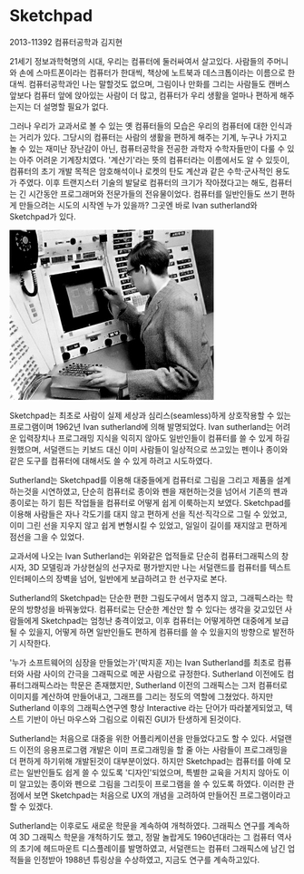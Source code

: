 Sketchpad
========
2013-11392 컴퓨터공학과 김지현

21세기 정보과학혁명의 시대, 우리는 컴퓨터에 둘러싸여서 살고있다. 사람들의
주머니와 손에 스마트폰이라는 컴퓨터가 한대씩, 책상에 노트북과 데스크톱이라는
이름으로 한대씩. 컴퓨터공학과인 나는 말할것도 없으며, 그림이나 만화를 그리는
사람들도 캔버스 앞보다 컴퓨터 앞에 앉아있는 사람이 더 많고, 컴퓨터가 우리 생활을
얼마나 편하게 해주는지는 더 설명할 필요가 없다.

그러나 우리가 교과서로 볼 수 있는 옛 컴퓨터들의 모습은 우리의 컴퓨터에 대한
인식과는 거리가 있다. 그당시의 컴퓨터는 사람의 생활을 편하게 해주는 기계, 누구나
가지고 놀 수 있는 재미난 장난감이 아닌, 컴퓨터공학을 전공한 과학자 수학자들만이
다룰 수 있는 아주 어려운 기계장치였다. '계산기'라는 뜻의 컴퓨터라는 이름에서도
알 수 있듯이, 컴퓨터의 초기 개발 목적은 암호해석이나 로켓의 탄도 계산과 같은
수학·군사적인 용도가 주였다. 이후 트랜지스터 기술의 발달로 컴퓨터의 크기가
작아졌다고는 해도, 컴퓨터는 긴 시간동안 프로그래머와 전문가들의 전유물이었다.
컴퓨터를 일반인들도 쓰기 편하게 만들으려는 시도의 시작엔 누가 있을까? 그곳엔
바로 Ivan sutherland와 Sketchpad가 있다.

![Ivan sutherland and Sketchpad](image.jpg)

Sketchpad는 최초로 사람이 실제 세상과 심리스(seamless)하게 상호작용할 수 있는
프로그램이며 1962년 Ivan sutherland에 의해 발명되었다. Ivan sutherland는 어려운
입력장치나 프로그래밍 지식을 익히지 않아도 일반인들이 컴퓨터를 쓸 수 있게 하길
원했으며, 서덜랜드는 키보드 대신 이미 사람들이 일상적으로 쓰고있는 펜이나 종이와
같은 도구를 컴퓨터에 대해서도 쓸 수 있게 하려고 시도하였다.

Sutherland는 Sketchpad를 이용해 대중들에게 컴퓨터로 그림을 그리고 제품을
설계하는것을 시연하였고, 단순히 컴퓨터로 종이와 펜을 재현하는것을 넘어서 기존의
펜과 종이로는 하기 힘든 작업들을 컴퓨터로 어떻게 쉽게 이룩하는지 보였다.
Sketchpad를 이용해 사람들은 자나 각도기를 대지 않고 편하게 선을 직선·직각으로
그릴 수 있었고, 이미 그린 선을 지우지 않고 쉽게 변형시킬 수 있었고, 일일이
길이를 재지않고 편하게 점선을 그을 수 있었다.

교과서에 나오는 Ivan Sutherland는 위와같은 업적들로 단순히 컴퓨터그래픽스의
창시자, 3D 모델링과 가상현실의 선구자로 평가받지만 나는 서덜랜드를 컴퓨터를
텍스트 인터페이스의 장벽을 넘어, 일반에게 보급하려고 한 선구자로 본다.

Sutherland의 Sketchpad는 단순한 편한 그림도구에서 멈추지 않고, 그래픽스라는
학문의 방향성을 바꿔놓았다. 컴퓨터로는 단순한 계산만 할 수 있다는 생각을 갖고있던
사람들에게 Sketchpad는 엄청난 충격이었고, 이후 컴퓨터는 어떻게하면 대중에게
보급될 수 있을지, 어떻게 하면 일반인들도 편하게 컴퓨터를 쓸 수 있을지의 방향으로
발전하기 시작한다.

'누가 소프트웨어의 심장을 만들었는가'(박지훈 저)는 Ivan Sutherland를 최초로
컴퓨터와 사람 사이의 간극을 그래픽으로 메꾼 사람으로 규정한다. Sutherland
이전에도 컴퓨터그래픽스라는 학문은 존재했지만, Sutherland 이전의 그래픽스는 그저
컴퓨터로 이미지를 계산하여 만들어내고, 그래프를 그리는 정도의 역할에 그쳤었다.
하지만 Sutherland 이후의 그래픽스연구엔 항상 Interactive 라는 단어가
따라붙게되었고, 텍스트 기반이 아닌 마우스와 그림으로 이뤄진 GUI가
탄생하게 된것이다.

Sutherland는 처음으로 대중을 위한 어플리케이션을 만들었다고도 할 수 있다.
서덜랜드 이전의 응용프로그램 개발은 이미 프로그래밍을 할 줄 아는 사람들이
프로그래밍을 더 편하게 하기위해 개발된것이 대부분이었다. 하지만 Sketchpad는
컴퓨터를 아예 모르는 일반인들도 쉽게 쓸 수 있도록 '디자인'되었으며, 특별한
교육을 거치지 않아도 이미 알고있는 종이와 펜으로 그림을 그리듯이 프로그램을 쓸
수 있도록 하였다. 이러한 관점에서 보면 Sketchpad는 처음으로 UX의 개념을 고려하여
만들어진 프로그램이라고 할 수 있겠다.

Sutherland는 이후로도 새로운 학문을 계속하여 개척하였다. 그래픽스 연구를
계속하여 3D 그래픽스 학문을 개척하기도 했고, 정말 놀랍게도 1960년대라는 그
컴퓨터 역사의 초기에 헤드마운트 디스플레이를 발명하였고, 서덜랜드는 컴퓨터
그래픽스에 남긴 업적들을 인정받아 1988년 튜링상을 수상하였고, 지금도 연구를
계속하고있다.
